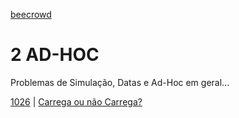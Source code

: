 [beecrowd](https://www.beecrowd.com.br/)
# 2 AD-HOC
Problemas de Simulação, Datas e Ad-Hoc em geral...

[1026](/AD-HOC/1026/) | [Carrega ou não Carrega?](https://www.beecrowd.com.br/repository/UOJ_1026.html)
